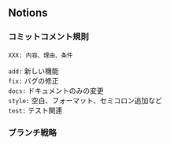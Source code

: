 ## Notions

### コミットコメント規則
`XXX: 内容、理由、条件`

`add:` 新しい機能<br>
`fix:` バグの修正<br>
`docs:` ドキュメントのみの変更<br>
`style:` 空白、フォーマット、セミコロン追加など<br>
`test:` テスト関連<br>


### ブランチ戦略


